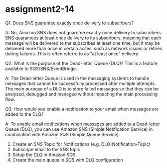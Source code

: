 # assignment2-14

Q1. Does SNS guarantee exactly once delivery to subscribers?

A: No, Amazon SNS does not guarntee exactly once delivery to subscribers. SNS quarantees at least once delivery to its subscribers, meaning that each message will be delivered to the subscribes at least one time, but it may be delivered more than once in certain acses, such as network issues or retries during failures. This is often referre to as "at least once" delivery.

Q2. What is the purpose of the Dead-letter Queue (DLQ)? This is a feature available to SQS/SNS/EventBridge.

A: The Dead-letter Queue is used in the messaging systems to handle messages that cannot be successfully processed after multiple attempts. The main purpose of a DLQ is to store failed messages so that they can be analyzed, debugged and managed without impacting the main processing flow.

Q3. How would you enable a notification to your email when messages are added to the DLQ?

A: To enable email notifications when messages are added to a Dead-letter Queue (DLQ), you can use Amazon SNS (Simple Notification Service) in combination with Amazon SQS (Simple Queue Service).
  1. Create an SNS Topic for Notifications (e.g. DLQ-Notification-Topic)
  2. Subscripe email to the SNS topic
  3. Setup the DLQ in Amazon SQS
  4. Create the main queue in SQS with DLQ configuration
